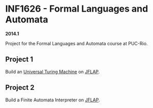 # INF1626 - Formal Languages and Automata

**2014.1**

Project for the Formal Languages and Automata course at PUC-Rio.


## Project 1

Build an [Universal Turing Machine](https://en.wikipedia.org/wiki/Universal_Turing_machine) on [JFLAP](http://www.jflap.org/).


## Project 2

Build a Finite Automata Interpreter  on [JFLAP](http://www.jflap.org/).
